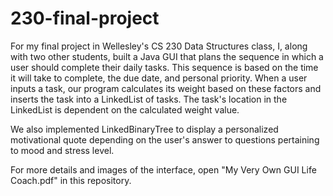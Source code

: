 # 230-final-project

For my final project in Wellesley's CS 230 Data Structures class, I, along with two other students, built a Java GUI that plans the sequence in which a user should complete their daily tasks. This sequence is based on the time it will take to complete, the due date, and personal priority. When a user inputs a task, our program calculates its weight based on these factors and inserts the task into a LinkedList of tasks. The task's location in the LinkedList is dependent on the calculated weight value.

We also implemented LinkedBinaryTree to display a personalized motivational quote depending on the user's answer to questions pertaining to mood and stress level. 

For more details and images of the interface, open "My Very Own GUI Life Coach.pdf" in this repository.
